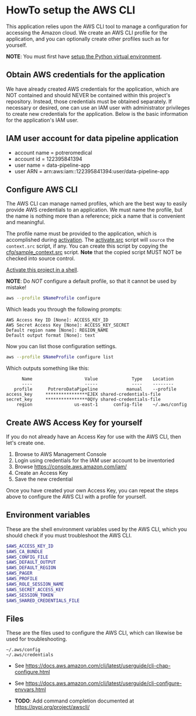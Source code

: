 HowTo setup the AWS CLI
=======================
This application relies upon the AWS CLI tool to manage a configuration for
accessing the Amazon cloud.  We create an AWS CLI profile for the application,
and you can optionally create other profiles such as for yourself.

**NOTE**: You must first have [setup the Python virtual environment][venv].

Obtain AWS credentials for the application
------------------------------------------
We have already created AWS credentials for the application, which are NOT
contained and should NEVER be contained within this project's repository.
Instead, those credentials must be obtained separately.  If necessary or
desired, one can use an IAM user with administrator privileges to create new
credentials for the application.  Below is the basic information for the
application's IAM user.

IAM user account for data pipeline application
----------------------------------------------
* account name = potreromedical
* account id = 122395841394
* user name = data-pipeline-app
* user ARN = arn:aws:iam::122395841394:user/data-pipeline-app

Configure AWS CLI
-----------------
The AWS CLI can manage named profiles, which are the best way to easily provide
AWS credentials to an application.  We must name the profile, but the name is
nothing more than a reference; pick a name that is convenient and meaningful.

The profile name must be provided to the application, which is accomplished
during [activation][activate].  The [activate.src](../activate.src) script will
`source` the `context.src` script, if any.  You can create this script by
copying the [cfg/sample_context.src](../cfg/sample_context.src) script.
**Note** that the copied script MUST NOT be checked into source control.

[Activate this project in a shell][activate].

**NOTE**: Do *NOT* configure a default profile, so that it cannot be used by
mistake!

~~~ bash
aws --profile $NameProfile configure
~~~

Which leads you through the following prompts:

    AWS Access Key ID [None]: ACCESS_KEY_ID
    AWS Secret Access Key [None]: ACCESS_KEY_SECRET
    Default region name [None]: REGION_NAME
    Default output format [None]: text

Now you can list those configuration settings.

~~~ bash
aws --profile $NameProfile configure list
~~~

Which outputs something like this:

          Name                    Value             Type    Location
          ----                    -----             ----    --------
       profile      PotreroDataPipeline           manual    --profile
    access_key     ****************EJEX shared-credentials-file    
    secret_key     ****************0QYy shared-credentials-file    
        region                us-east-1      config-file    ~/.aws/config

Create AWS Access Key for yourself
----------------------------------
If you do not already have an Access Key for use with the AWS CLI, then let's
create one.

1. Browse to AWS Management Console
1. Login using credentials for the IAM user account to be inventoried
1. Browse https://console.aws.amazon.com/iam/
1. Create an Access Key
1. Save the new credential

Once you have created your own Access Key, you can repeat the steps above to
configure the AWS CLI with a profile for yourself.

Environment variables
---------------------
These are the shell environment variables used by the AWS CLI, which you
should check if you must troubleshoot the AWS CLI.

~~~ bash
$AWS_ACCESS_KEY_ID
$AWS_CA_BUNDLE
$AWS_CONFIG_FILE
$AWS_DEFAULT_OUTPUT
$AWS_DEFAULT_REGION
$AWS_PAGER
$AWS_PROFILE
$AWS_ROLE_SESSION_NAME
$AWS_SECRET_ACCESS_KEY
$AWS_SESSION_TOKEN
$AWS_SHARED_CREDENTIALS_FILE
~~~

Files
-----
These are the files used to configure the AWS CLI, which can likewise be used
for troubleshooting.

    ~/.aws/config
    ~/.aws/credentials

* See https://docs.aws.amazon.com/cli/latest/userguide/cli-chap-configure.html
* See https://docs.aws.amazon.com/cli/latest/userguide/cli-configure-envvars.html

* **TODO**: Add command completion documented at https://pypi.org/project/awscli/

[activate]: ./HowTo-activate_this_project.md "HowTo activate this project"
[application]: ./HowTo-execute_application.md "HowTo execute application"
[AWS CLI]: ./HowTo-setup-AWS_CLI.md "HowTo setup AWS CLI"
[clone]: ./HowTo-setup-source_control.md "HowTo setup source control"
[deploy]: ./HowTo-deploy-server.md "HowTo deploy server"
[initiation]: ./project_initiation.md "How Rob initiated the project repository"
[install]: ./HowTo-install-packages.md "HowTo install Ubuntu packages"
[license]: ../LICENSE.md "License"
[ReadMe]: ../README.md "ReadMe"
[test]: ./HowTo-test.md "HowTo test"
[venv]: ./HowTo-setup-Python_virtual_environment.md "HowTo setup Python virtual environment"
[workstation]: ./HowTo-setup-workstation.md "HowTo setup workstation"

